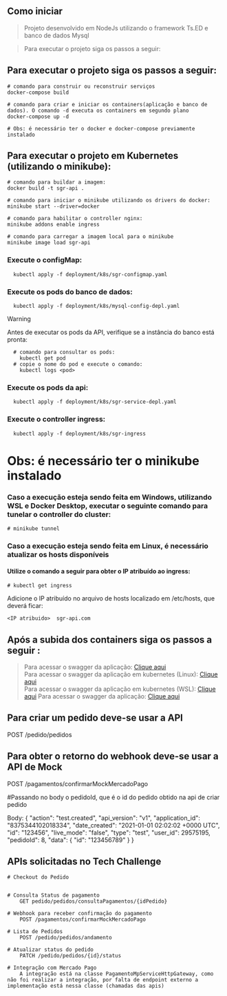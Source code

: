  ## Como iniciar

> Projeto desenvolvido em NodeJs utilizando o framework Ts.ED e banco de dados Mysql

> Para executar o projeto siga os passos a seguir:

## Para executar o projeto siga os passos a seguir:

```
# comando para construir ou reconstruir serviços
docker-compose build

# comando para criar e iniciar os containers(aplicação e banco de dados). O comando -d executa os containers em segundo plano
docker-compose up -d

# Obs: é necessário ter o docker e docker-compose previamente instalado

```

## Para executar o projeto em Kubernetes (utilizando o minikube):

```
# comando para buildar a imagem:
docker build -t sgr-api .

# comando para iniciar o minikube utilizando os drivers do docker:
minikube start --driver=docker

# comando para habilitar o controller nginx:
minikube addons enable ingress

# comando para carregar a imagem local para o minikube
minikube image load sgr-api
```

### Execute o configMap:
```
  kubectl apply -f deployment/k8s/sgr-configmap.yaml
```
### Execute os pods do banco de dados:
```
  kubectl apply -f deployment/k8s/mysql-config-depl.yaml
```
> [!WARNING]  
> Antes de executar os pods da API, verifique se a instância do banco está pronta:
```
  # comando para consultar os pods:
    kubectl get pod
  # copie o nome do pod e execute o comando:
    kubectl logs <pod>
```
### Execute os pods da api:
```
  kubectl apply -f deployment/k8s/sgr-service-depl.yaml
```
### Execute o controller ingress:
```
  kubectl apply -f deployment/k8s/sgr-ingress
```

# Obs: é necessário ter o minikube instalado


### Caso a execução esteja sendo feita em Windows, utilizando WSL e Docker Desktop, executar o seguinte comando para tunelar o controller do cluster:

```
# minikube tunnel
```

### Caso a execução esteja sendo feita em Linux, é necessário atualizar os hosts disponíveis
#### Utilize o comando a seguir para obter o IP atribuído ao ingress:
```
# kubectl get ingress
```
Adicione o IP atribuído no arquivo de hosts localizado em /etc/hosts, que deverá ficar:  
```
<IP atribuido>  sgr-api.com
```

## Após a subida dos containers siga os passos a seguir :

> Para acessar o swagger da aplicação: <a href="http://localhost:8083/doc">Clique aqui</a>  
> Para acessar o swagger da aplicação em kubernetes (Linux): <a href="sgr-api.com/doc">Clique aqui</a>  
> Para acessar o swagger da aplicação em kubernetes (WSL): <a href="http://127.0.0.1/doc/">Clique aqui</a>
> Para acessar o swagger da aplicação: <a href="http://localhost:8083/doc">Clique aqui</a>

## Para criar um pedido deve-se usar a API

POST /pedido/pedidos

## Para obter o retorno do webhook deve-se usar a API de Mock

POST /pagamentos/confirmarMockMercadoPago

#Passando no body o pedidoId, que é o id do pedido obtido na api de criar pedido

Body:
{
"action": "test.created",
"api_version": "v1",
"application_id": "8375344102018334",
"date_created": "2021-01-01 02:02:02 +0000 UTC",
"id": "123456",
"live_mode": "false",
"type": "test",
"user_id": 29575195,
"pedidoId": 8,
"data": {
"id": "123456789"
}
}

## APIs solicitadas no Tech Challenge

    # Checkout do Pedido


    # Consulta Status de pagamento
        GET pedido/pedidos/consultaPagamentos/{idPedido}

    # Webhook para receber confirmação do pagamento
        POST /pagamentos/confirmarMockMercadoPago

    # Lista de Pedidos
        POST /pedido/pedidos/andamento

    # Atualizar status do pedido
        PATCH /pedido/pedidos/{id}/status

    # Integração com Mercado Pago
        A integração está na classe PagamentoMpServiceHttpGateway, como não foi realizar a integração, por falta de endpoint externo a implementação está nessa classe (chamadas das apis)
